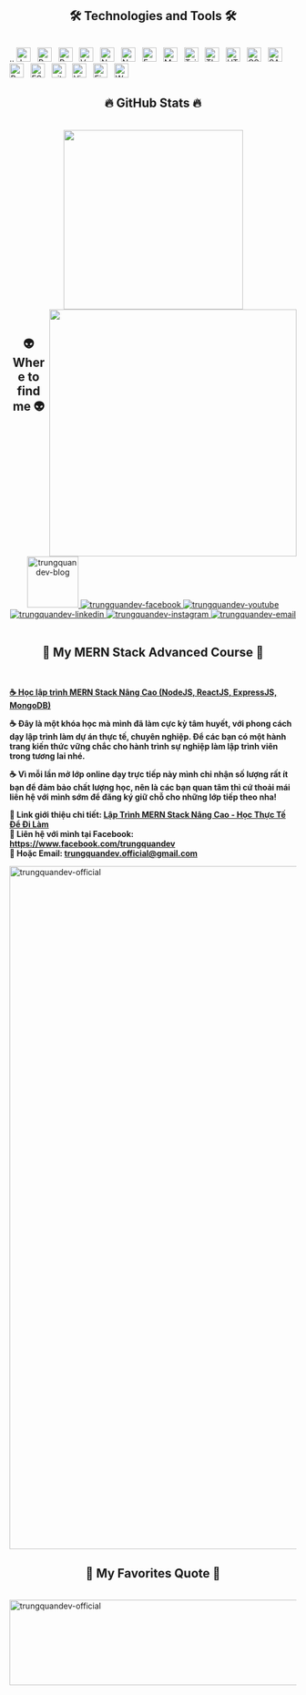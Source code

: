 <h2 align="center">🛠 Technologies and Tools 🛠</h2>
<br>..
<!-- https://simpleicons.org/ -->
<span><img src="https://img.shields.io/badge/JavaScript-282C34?logo=javascript&logoColor=F7DF1E" alt="JavaScript logo" title="JavaScript" height="25" /></span>
&nbsp;
<span><img src="https://img.shields.io/badge/apachenetbeanside-282C34?logo=apachenetbeanside&logoColor=61DAFB" alt="ReactJS logo" title="ReactJS" height="25" /></span>
&nbsp;
<span><img src="https://img.shields.io/badge/Redux-282C34?logo=redux&logoColor=764ABC" alt="Redux logo" title="Redux" height="25" /></span>
&nbsp;
<span><img src="https://img.shields.io/badge/Vue.js-282C34?logo=vue.js&logoColor=4FC08D" alt="Vue.js logo" title="Vue.js" height="25" /></span>
&nbsp;
<span><img src="https://img.shields.io/badge/Nuxt.js-282C34?logo=nuxt.js&logoColor=4FC08D" alt="Nuxt.js logo" title="Nuxt.js" height="25" /></span>
&nbsp;
<span><img src="https://img.shields.io/badge/Node.js-282C34?logo=node.js&logoColor=00F200" alt="Node.js logo" title="Node.js" height="25" /></span>
&nbsp;
<span><img src="https://img.shields.io/badge/Express-282C34?logo=express&logoColor=FFFFFF" alt="Express.js logo" title="Express.js" height="25" /></span>
&nbsp;
<span><img src="https://img.shields.io/badge/MongoDB-282C34?logo=mongodb&logoColor=47A248" alt="MongoDB logo" title="MongoDB" height="25" /></span>
&nbsp;
<span><img src="https://img.shields.io/badge/Tailwind%20CSS-282C34?logo=tailwind-css&logoColor=38B2AC" alt="TailwindCSS logo" title="TailwindCSS" height="25" /></span>
&nbsp;
<span><img src="https://img.shields.io/badge/Three.js-282C34?logo=three.js&logoColor=FFFFFF" alt="Three.js logo" title="Three.js" height="25" /></span>
&nbsp;
<span><img src="https://img.shields.io/badge/HTML5-282C34?logo=html5&logoColor=E34F26" alt="HTML5 logo" title="HTML5" height="25" /></span>
&nbsp;
<span><img src="https://img.shields.io/badge/CSS3-282C34?logo=css3&logoColor=1572B6" alt="CSS3 logo" title="CSS3" height="25" /></span>
&nbsp;
<span><img src="https://img.shields.io/badge/Sass-282C34?logo=sass&logoColor=CC6699" alt="SASS logo" title="SASS" height="25" /></span>
&nbsp;
<span><img src="https://img.shields.io/badge/Bootstrap-282C34?logo=bootstrap&logoColor=7952B3" alt="Bootstrap logo" title="Bootstrap" height="25" /></span>
&nbsp;
<span><img src="https://img.shields.io/badge/ESLint-282C34?logo=eslint&logoColor=4B32C3" alt="ESLint logo" title="ESLint" height="25" /></span>
&nbsp;
<span><img src="https://img.shields.io/badge/git-282C34?logo=git&logoColor=F05032" alt="git logo" title="git" height="25" /></span>
&nbsp;
<span><img src="https://img.shields.io/badge/VS%20Code-282C34?logo=visual-studio-code&logoColor=007ACC" alt="Visual Studio Code logo" title="Visual Studio Code" height="25" /></span>
&nbsp;
<span><img src="https://img.shields.io/badge/Firebase-282C34?logo=firebase&logoColor=FFCA28" alt="Firebase logo" title="Firebase" height="25" /></span>
&nbsp;
<span><img src="https://img.shields.io/badge/WordPress-282C34?logo=wordPress&logoColor=21759B" alt="WordPress logo" title="WordPress" height="25" /></span>
&nbsp;

<br>
<h2 align="center">🔥 GitHub Stats 🔥</h2>
<!-- https://github.com/anuraghazra/github-readme-stats -->
<br>
<div align=center>
  <a href="#" title="Trungquandev">
    <img width="315" align="center" src="https://github-readme-stats.vercel.app/api/top-langs/?username=trungquandev&hide=c%23,powershell,Mathematica,Ruby,Objective-C,Objective-C%2b%2b,Cuda&title_color=61dafb&text_color=ffffff&icon_color=61dafb&bg_color=20232a&langs_count=8&layout=compact&border_color=61dafb&hide_border=true" />
  </a>
  <a href="#" title="Trungquandev">
    <img align="right" width="434" src="https://github-readme-stats.vercel.app/api?username=trungquandev&show_icons=true&theme=react&border_color=61dafb&hide_border=true" />
  </a>
</div>

<br>
<h2 align="center">👽 Where to find me 👽</h2>
<br>
<!-- https://icons8.com -->
<div align="center">
  <a href="https://trungquandev.com" target="blank">
    <img width="90" height="90" src="images/logo-trungquandev-transparent-bg-192x192.png" alt="trungquandev-blog" />
  </a>
  <a href="https://facebook.com/trungquandev" target="blank">
    <img src="https://img.icons8.com/bubbles/100/000000/facebook-new.png" alt="trungquandev-facebook" />
  </a>
  <a href="https://www.youtube.com/c/TrungquandevOfficial" target="blank">
    <img src="https://img.icons8.com/bubbles/100/000000/youtube-squared.png" alt="trungquandev-youtube" />
  </a>
  <a href="https://www.linkedin.com/in/trungquandev" target="blank">
    <img src="https://img.icons8.com/bubbles/100/000000/linkedin.png" alt="trungquandev-linkedin" />
  </a>
  <a href="https://instagram.com/trungquandev" target="blank">
    <img src="https://img.icons8.com/bubbles/100/000000/instagram.png" alt="trungquandev-instagram" />
  </a>
  <a href="mailto:trungquandev.official@gmail.com" target="top">
    <img src="https://img.icons8.com/bubbles/100/000000/apple-mail.png" alt="trungquandev-email" />
  </a>
</div>

<br>

<h2 align="center">📖 My MERN Stack Advanced Course 📖</h2>
<br>
<p>
  <a href="https://youtu.be/63opfUkPq6k" target="_blank">
    <strong>☕ Học lập trình MERN Stack Nâng Cao (NodeJS, ReactJS, ExpressJS, MongoDB)</strong>
  </a>
</p>
<p><strong>☕ Đây là một khóa học mà mình đã làm cực kỳ tâm huyết, với phong cách dạy lập trình làm dự án thực tế, chuyên nghiệp. Để các bạn có một hành trang kiến thức vững chắc cho hành trình sự nghiệp làm lập trình viên trong tương lai nhé.</strong></p>
<p><strong>☕ Vì mỗi lần mở lớp online dạy trực tiếp này mình chỉ nhận số lượng rất ít bạn để đảm bảo chất lượng học, nên là các bạn quan tâm thì cứ thoải mái liên hệ với mình sớm để đăng ký giữ chỗ cho những lớp tiếp theo nha!</strong></p>
<p>
  <strong>🔗 Link giới thiệu chi tiết: <a href="https://youtu.be/63opfUkPq6k" target="_blank">Lập Trình MERN Stack Nâng Cao - Học Thực Tế Để Đi Làm</a></strong>
  <br>
  <strong>🔗 Liên hệ với mình tại Facebook: <a href="https://www.facebook.com/trungquandev" target="_blank">https://www.facebook.com/trungquandev</a></strong>
  <br>
  <strong>📧 Hoặc Email: <a href="mailto:trungquandev.official@gmail.com" target="_top">trungquandev.official@gmail.com</a></strong>
</p>
<a href="https://youtu.be/63opfUkPq6k" target="_blank">
  <img src="images/fair-mern-stack-advanced-banner-trungquandev-scaled.jpeg" width="1200" alt="trungquandev-official" />
</a>

<br>
<h2 align="center">📑 My Favorites Quote 📑</h2>
<br>
<a href="#" target="_blank">
  <img src="svg/trungquandev-quotes.svg" width="846" height="150" alt="trungquandev-official" />
</a>

